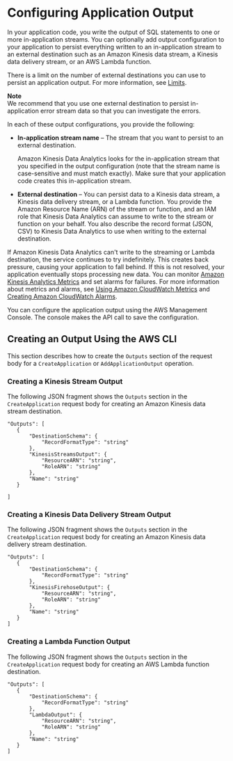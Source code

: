 # Configuring Application Output<a name="how-it-works-output"></a>

In your application code, you write the output of SQL statements to one or more in\-application streams\. You can optionally add output configuration to your application to persist everything written to an in\-application stream to an external destination such as an Amazon Kinesis data stream, a Kinesis data delivery stream, or an AWS Lambda function\. 

There is a limit on the number of external destinations you can use to persist an application output\. For more information, see [Limits](limits.md)\. 

**Note**  
We recommend that you use one external destination to persist in\-application error stream data so that you can investigate the errors\. 

In each of these output configurations, you provide the following:

+ **In\-application stream name** – The stream that you want to persist to an external destination\. 

  Amazon Kinesis Data Analytics looks for the in\-application stream that you specified in the output configuration \(note that the stream name is case\-sensitive and must match exactly\)\. Make sure that your application code creates this in\-application stream\. 

+ **External destination** – You can persist data to a Kinesis data stream, a Kinesis data delivery stream, or a Lambda function\. You provide the Amazon Resource Name \(ARN\) of the stream or function, and an IAM role that Kinesis Data Analytics can assume to write to the stream or function on your behalf\. You also describe the record format \(JSON, CSV\) to Kinesis Data Analytics to use when writing to the external destination\.

If Amazon Kinesis Data Analytics can't write to the streaming or Lambda destination, the service continues to try indefinitely\. This creates back pressure, causing your application to fall behind\. If this is not resolved, your application eventually stops processing new data\. You can monitor [Amazon Kinesis Analytics Metrics](http://docs.aws.amazon.com/AmazonCloudWatch/latest/monitoring/aka-metricscollected.html) and set alarms for failures\. For more information about metrics and alarms, see [Using Amazon CloudWatch Metrics](http://docs.aws.amazon.com/AmazonCloudWatch/latest/monitoring/working_with_metrics.html) and [Creating Amazon CloudWatch Alarms](http://docs.aws.amazon.com/AmazonCloudWatch/latest/monitoring/AlarmThatSendsEmail.html)\.

You can configure the application output using the AWS Management Console\. The console makes the API call to save the configuration\. 

## Creating an Output Using the AWS CLI<a name="how-it-works-output-cli"></a>

This section describes how to create the `Outputs` section of the request body for a `CreateApplication` or `AddApplicationOutput` operation\.

### Creating a Kinesis Stream Output<a name="how-it-works-output-cli-streams"></a>

The following JSON fragment shows the `Outputs` section in the `CreateApplication` request body for creating an Amazon Kinesis data stream destination\.

```
"Outputs": [
   {
       "DestinationSchema": {
           "RecordFormatType": "string"
       },
       "KinesisStreamsOutput": {
           "ResourceARN": "string",
           "RoleARN": "string"
       },
       "Name": "string"
   }
 
]
```

### Creating a Kinesis Data Delivery Stream Output<a name="how-it-works-output-cli-firehose"></a>

The following JSON fragment shows the `Outputs` section in the `CreateApplication` request body for creating an Amazon Kinesis data delivery stream destination\.

```
"Outputs": [
   {
       "DestinationSchema": {
           "RecordFormatType": "string"
       },
       "KinesisFirehoseOutput": {
           "ResourceARN": "string",
           "RoleARN": "string"
       },
       "Name": "string"
   }
]
```

### Creating a Lambda Function Output<a name="how-it-works-output-cli-lambda"></a>

The following JSON fragment shows the `Outputs` section in the `CreateApplication` request body for creating an AWS Lambda function destination\.

```
"Outputs": [
   {
       "DestinationSchema": {
           "RecordFormatType": "string"
       },
       "LambdaOutput": {
           "ResourceARN": "string",
           "RoleARN": "string"
       },
       "Name": "string"
   }
]
```